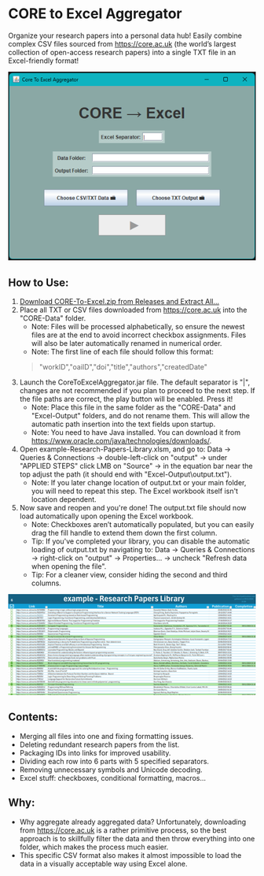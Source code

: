 # CORE to Excel Aggregator
Organize your research papers into a personal data hub! Easily combine complex CSV files sourced from https://core.ac.uk (the world’s largest collection of open-access research papers) into a single TXT file in an Excel-friendly format!

![ss1](/src/screenshots/ss1.png)
   
## How to Use:
1. [Download CORE-To-Excel.zip from Releases and Extract All...](https://github.com/CyrylSz/CORE-To-Excel-Aggregator/releases/tag/core-ac-aggregator)
2. Place all TXT or CSV files downloaded from https://core.ac.uk into the "CORE-Data" folder.
    * Note: Files will be processed alphabetically, so ensure the newest files are at the end to avoid incorrect checkbox assignments. Files will also be later automatically renamed in numerical order.
    * Note: The first line of each file should follow this format: 
    > "workID","oaiID","doi","title","authors","createdDate"
3. Launch the CoreToExcelAggregator.jar file. The default separator is "|", changes are not recommended if you plan to proceed to the next step. If the file paths are correct, the play button will be enabled. Press it!
    * Note: Place this file in the same folder as the "CORE-Data" and "Excel-Output" folders, and do not rename them. This will allow the automatic path insertion into the text fields upon startup.
    * Note: You need to have Java installed. You can download it from https://www.oracle.com/java/technologies/downloads/.
4. Open example-Research-Papers-Library.xlsm, and go to: Data → Queries & Connections → double-left-click on "output" → under "APPLIED STEPS" click LMB on "Source" → in the equation bar near the top adjust the path (it should end with "Excel-Output\output.txt").
    * Note: If you later change location of output.txt or your main folder, you will need to repeat this step. The Excel workbook itself isn't location dependent.
5. Now save and reopen and you're done! The output.txt file should now load automatically upon opening the Excel workbook.
    * Note: Checkboxes aren’t automatically populated, but you can easily drag the fill handle to extend them down the first column.
    * Tip: If you've completed your library, you can disable the automatic loading of output.txt by navigating to: Data → Queries & Connections → right-click on "output" → Properties... → uncheck "Refresh data when opening the file".
    * Tip: For a cleaner view, consider hiding the second and third columns.

![ss2](/src/screenshots/ss2.png)

## Contents:
* Merging all files into one and fixing formatting issues.
* Deleting redundant research papers from the list.
* Packaging IDs into links for improved usability.
* Dividing each row into 6 parts with 5 specified separators.
* Removing unnecessary symbols and Unicode decoding.
* Excel stuff: checkboxes, conditional formatting, macros...

## Why:
* Why aggregate already aggregated data? Unfortunately, downloading from https://core.ac.uk is a rather primitive process, so the best approach is to skillfully filter the data and then throw everything into one folder, which makes the process much easier.
* This specific CSV format also makes it almost impossible to load the data in a visually acceptable way using Excel alone.
